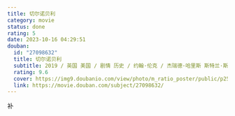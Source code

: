 ```yaml
---
title: 切尔诺贝利
category: movie
status: done
rating: 5
date: 2023-10-16 04:29:51
douban:
  id: "27098632"
  title: 切尔诺贝利
  subtitle: 2019 / 英国 美国 / 剧情 历史 / 约翰·伦克 / 杰瑞德·哈里斯 斯特兰·斯卡斯加德
  rating: 9.6
  cover: https://img9.doubanio.com/view/photo/m_ratio_poster/public/p2555445285.jpg
  link: https://movie.douban.com/subject/27098632/
---
```


补